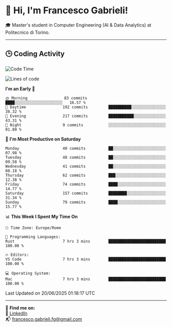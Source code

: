 # 👋 Hi, I'm Francesco Gabrieli!

🎓 Master's student in Computer Engineering (AI & Data Analytics) at Politecnico di Torino.  

---

## 🕒 Coding Activity

<!--START_SECTION:waka-->
![Code Time](http://img.shields.io/badge/Code%20Time-72%20hrs%2058%20mins-blue)

![Lines of code](https://img.shields.io/badge/From%20Hello%20World%20I%27ve%20Written-101.6%20thousand%20lines%20of%20code-blue)

**I'm an Early 🐤** 

```text
🌞 Morning                83 commits          ████░░░░░░░░░░░░░░░░░░░░░   16.57 % 
🌆 Daytime                192 commits         ██████████░░░░░░░░░░░░░░░   38.32 % 
🌃 Evening                217 commits         ███████████░░░░░░░░░░░░░░   43.31 % 
🌙 Night                  9 commits           ░░░░░░░░░░░░░░░░░░░░░░░░░   01.80 % 
```
📅 **I'm Most Productive on Saturday** 

```text
Monday                   40 commits          ██░░░░░░░░░░░░░░░░░░░░░░░   07.98 % 
Tuesday                  48 commits          ██░░░░░░░░░░░░░░░░░░░░░░░   09.58 % 
Wednesday                41 commits          ██░░░░░░░░░░░░░░░░░░░░░░░   08.18 % 
Thursday                 62 commits          ███░░░░░░░░░░░░░░░░░░░░░░   12.38 % 
Friday                   74 commits          ████░░░░░░░░░░░░░░░░░░░░░   14.77 % 
Saturday                 157 commits         ████████░░░░░░░░░░░░░░░░░   31.34 % 
Sunday                   79 commits          ████░░░░░░░░░░░░░░░░░░░░░   15.77 % 
```


📊 **This Week I Spent My Time On** 

```text
🕑︎ Time Zone: Europe/Rome

💬 Programming Languages: 
Rust                     7 hrs 3 mins        █████████████████████████   100.00 % 

🔥 Editors: 
VS Code                  7 hrs 3 mins        █████████████████████████   100.00 % 

💻 Operating System: 
Mac                      7 hrs 3 mins        █████████████████████████   100.00 % 
```


 Last Updated on 20/06/2025 01:18:17 UTC
<!--END_SECTION:waka-->


---



🔗 **Find me on:**  
💼 [LinkedIn](https://www.linkedin.com/in/francesco-gabrieli)  
📬 francesco.gabrieli.fg@gmail.com  



